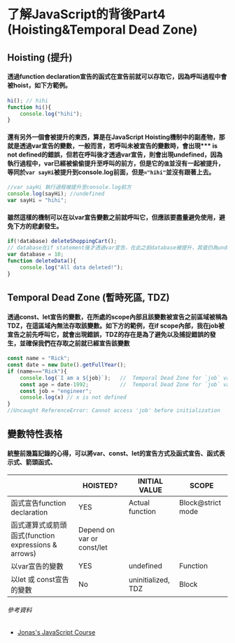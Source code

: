 # 了解JavaScript的背後Part4 (Hoisting&Temporal Dead Zone)
## Hoisting (提升)
#### 透過function declaration宣告的函式在宣告前就可以存取它，因為呼叫過程中會被hoist，如下方範例。

```js
hi(); // hihi
function hi(){
    console.log("hihi");
}
```
#### 還有另外一個會被提升的東西，算是在JavaScript Hoisting機制中的副產物，那就是透過var宣告的變數，一般而言，若呼叫未被宣告的變數時，會出現*** is not defined的錯誤，但若在呼叫後才透過var宣告，則會出現undefined，因為執行過程中，var已經被偷偷提升至呼叫的前方，但是它的`值`並沒有一起被提升，等同於`var sayHi`被提升到console.log前面，但是`="hihi"`並沒有跟著上去。
```js
//var sayHi 執行過程被提升至console.log前方 
console.log(sayHi); //undefined  
var sayHi = "hihi";
```
#### 雖然這樣的機制可以在以var宣告變數之前就呼叫它，但應該要盡量避免使用，避免下方的悲劇發生。
```js
if(!database) deleteShoppingCart();
// database在if statement後才透過var宣告，在此之前database被提升，其值仍為undefined。
var database = 10;
function deleteData(){
    console.log("All data deleted!");
}
```

## Temporal Dead Zone (暫時死區, TDZ)
#### 透過const、let宣告的變數，在所處的scope內部且該變數被宣告之前區域被稱為TDZ，在這區域內無法存取該變數。如下方的範例，在if scope內部，我在job被宣告之前先呼叫它，就會出現錯誤，TDZ的存在是為了避免以及捕捉錯誤的發生，並確保我們在存取之前就已經宣告該變數
```js
const name = "Rick";
const date = new Date().getFullYear();
if (name==="Rick"){
    console.log(`I am a ${job}`);   //  Temporal Dead Zone for `job` variable
    const age = date-1992;          //  Temporal Dead Zone for `job` variable
    const job = "engineer";         
    console.log(x) // x is not defined
}
//Uncaught ReferenceError: Cannot access 'job' before initialization
```

## 變數特性表格

#### 統整前幾篇記錄的心得，可以將var、const、let的宣告方式及函式宣告、函式表示式、箭頭函式、
|                                                  |HOISTED?   |INITIAL VALUE  |SCOPE                   |
|--------------------------------------------------|-----------|---------------     |-------------------|
|函式宣告function declaration                       |YES        |Actual function     |Block@strict mode |
|函式運算式或箭頭函式(function expressions & arrows) |      Depend on var or const/let                   |
|以var宣告的變數                                    |YES        |undefined           |Function           |
|以let 或 const宣告的變數                           |No         |uninitialized, TDZ|Block              |


###### 參考資料
* [Jonas's JavaScript Course](https://www.udemy.com/course/the-complete-javascript-course/)



